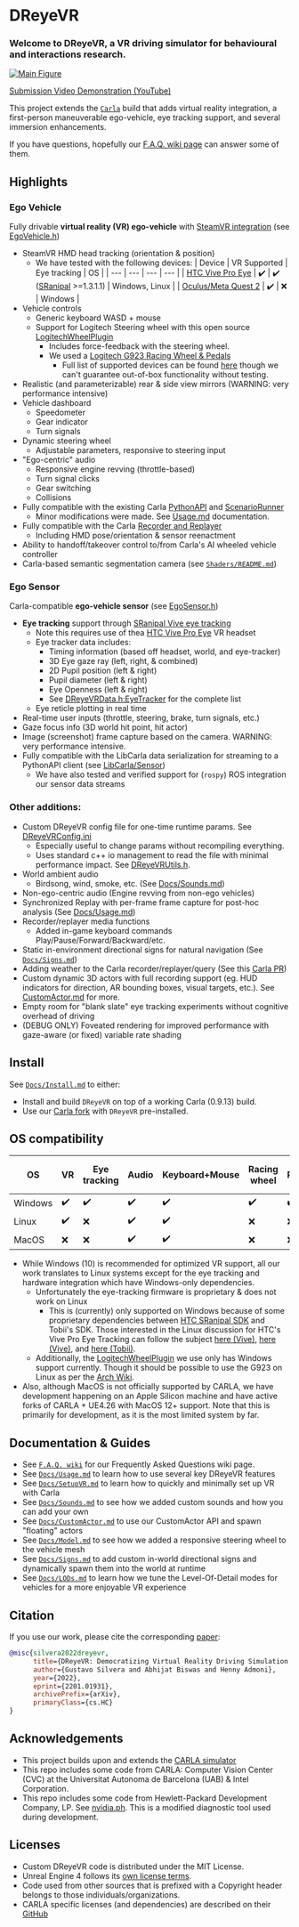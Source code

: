 # DReyeVR
### Welcome to DReyeVR, a VR driving simulator for behavioural and interactions research.

[![Main Figure](Docs/Figures/demo.gif)](https://www.youtube.com/watch?v=yGIPSDOMGpY)

[Submission Video Demonstration (YouTube)](https://www.youtube.com/watch?v=yGIPSDOMGpY)
<!-- Welcome to the DReyeVR wiki! -->

This project extends the [`Carla`](https://github.com/carla-simulator/carla/tree/0.9.13) build that adds virtual reality integration, a first-person maneuverable ego-vehicle, eye tracking support, and several immersion enhancements.
<!-- we should add a video/gif here (youtube/gdrive?) -->

If you have questions, hopefully our [F.A.Q. wiki page](https://github.com/HARPLab/DReyeVR/wiki/Frequently-Asked-Questions) can answer some of them.

## Highlights
### Ego Vehicle
Fully drivable **virtual reality (VR) ego-vehicle** with [SteamVR integration](https://github.com/ValveSoftware/steamvr_unreal_plugin/tree/4.23) (see [EgoVehicle.h](DReyeVR/EgoVehicle.h))
- SteamVR HMD head tracking (orientation & position)
  - We have tested with the following devices:
    | Device | VR Supported | Eye tracking | OS |
    | --- | --- | --- | --- |
    | [HTC Vive Pro Eye](https://business.vive.com/us/product/vive-pro-eye-office/) | :heavy_check_mark: | :heavy_check_mark: ([SRanipal](https://developer-express.vive.com/resources/vive-sense/eye-and-facial-tracking-sdk/) >=1.3.1.1) | Windows, Linux |
    | [Oculus/Meta Quest 2](https://www.oculus.com/quest-2/) | :heavy_check_mark: | :x: | Windows |
- Vehicle controls 
  - Generic keyboard WASD + mouse
  - Support for Logitech Steering wheel with this open source [LogitechWheelPlugin](https://github.com/HARPLab/LogitechWheelPlugin) 
    - Includes force-feedback with the steering wheel.
    - We used a [Logitech G923 Racing Wheel & Pedals](https://www.logitechg.com/en-us/products/driving/driving-force-racing-wheel.html)
      - Full list of supported devices can be found [here](https://github.com/HARPLab/LogitechWheelPlugin/blob/master/README.md) though we can't guarantee out-of-box functionality without testing. 
- Realistic (and parameterizable) rear & side view mirrors (WARNING: very performance intensive)
- Vehicle dashboard
  - Speedometer
  - Gear indicator
  - Turn signals
- Dynamic steering wheel
  - Adjustable parameters, responsive to steering input
- "Ego-centric" audio 
  - Responsive engine revving (throttle-based)
  - Turn signal clicks
  - Gear switching
  - Collisions
- Fully compatible with the existing Carla [PythonAPI](https://carla.readthedocs.io/en/0.9.13/python_api/) and [ScenarioRunner](https://github.com/carla-simulator/scenario_runner/tree/v0.9.13)
  - Minor modifications were made. See [Usage.md](Docs/Usage.md) documentation.
- Fully compatible with the Carla [Recorder and Replayer](https://carla.readthedocs.io/en/0.9.13/adv_recorder/) 
  - Including HMD pose/orientation & sensor reenactment 
- Ability to handoff/takeover control to/from Carla's AI wheeled vehicle controller
- Carla-based semantic segmentation camera (see [`Shaders/README.md`](Shaders/README.md))
### Ego Sensor
Carla-compatible **ego-vehicle sensor** (see [EgoSensor.h](DReyeVR/EgoSensor.h))
- **Eye tracking** support through [SRanipal Vive eye tracking](https://developer.vive.com/resources/vive-sense/sdk/vive-eye-and-facial-tracking-sdk/)
  - Note this requires use of thea [HTC Vive Pro Eye](https://enterprise.vive.com/us/product/vive-pro-eye-office/) VR headset
  - Eye tracker data includes:
    - Timing information (based off headset, world, and eye-tracker)
    - 3D Eye gaze ray (left, right, & combined)
    - 2D Pupil position (left & right)
    - Pupil diameter (left & right)
    - Eye Openness (left & right)
    - See [DReyeVRData.h:EyeTracker](Carla/Sensor/DReyeVRData.h) for the complete list
  - Eye reticle plotting in real time
- Real-time user inputs (throttle, steering, brake, turn signals, etc.)
- Gaze focus info (3D world hit point, hit actor)
- Image (screenshot) frame capture based on the camera. WARNING: very performance intensive.
- Fully compatible with the LibCarla data serialization for streaming to a PythonAPI client (see [LibCarla/Sensor](LibCarla/Sensor))
  - We have also tested and verified support for (`rospy`) ROS integration our sensor data streams

### Other additions:
- Custom DReyeVR config file for one-time runtime params. See [DReyeVRConfig.ini](Configs/DReyeVRConfig.ini)
  - Especially useful to change params without recompiling everything.
  - Uses standard c++ io management to read the file with minimal performance impact. See [DReyeVRUtils.h](DReyeVR/DReyeVRUtils.h).
- World ambient audio
  - Birdsong, wind, smoke, etc. (See [Docs/Sounds.md](Docs/Sounds.md))
- Non-ego-centric audio (Engine revving from non-ego vehicles)
- Synchronized Replay with per-frame frame capture for post-hoc analysis (See [Docs/Usage.md](Docs/Usage.md))
- Recorder/replayer media functions
  - Added in-game keyboard commands Play/Pause/Forward/Backward/etc.
- Static in-environment directional signs for natural navigation (See [`Docs/Signs.md`](Docs/Signs.md))
- Adding weather to the Carla recorder/replayer/query (See this [Carla PR](https://github.com/carla-simulator/carla/pull/5235))
- Custom dynamic 3D actors with full recording support (eg. HUD indicators for direction, AR bounding boxes, visual targets, etc.). See [CustomActor.md](Docs/CustomActor.md) for more.
- Empty room for "blank slate" eye tracking experiments without cognitive overhead of driving
- (DEBUG ONLY) Foveated rendering for improved performance with gaze-aware (or fixed) variable rate shading

## Install
See [`Docs/Install.md`](Docs/Install.md) to either:
- Install and build `DReyeVR` on top of a working Carla (0.9.13) build. 
- Use our [Carla fork](https://github.com/HARPLab/carla/tree/DReyeVR-0.9.13) with `DReyeVR` pre-installed.

## OS compatibility
| OS | VR | Eye tracking | Audio | Keyboard+Mouse | Racing wheel | Foveated Rendering (WIP) |
| --- | --- | --- | --- | --- | --- | --- |
| Windows | :heavy_check_mark: | :heavy_check_mark: | :heavy_check_mark: | :heavy_check_mark: | :heavy_check_mark: | :heavy_check_mark: |
| Linux | :heavy_check_mark: | :x: | :heavy_check_mark: | :heavy_check_mark: | :x: | :x: |
| MacOS | :x: | :x: | :heavy_check_mark: | :heavy_check_mark: | :x: | :x: |
- While Windows (10) is recommended for optimized VR support, all our work translates to Linux systems except for the eye tracking and hardware integration which have Windows-only dependencies.
  - Unfortunately the eye-tracking firmware is proprietary & does not work on Linux
    - This is (currently) only supported on Windows because of some proprietary dependencies between [HTC SRanipal SDK](https://developer.vive.com/resources/knowledgebase/vive-sranipal-sdk/) and Tobii's SDK. Those interested in the Linux discussion for HTC's Vive Pro Eye Tracking can follow the subject [here (Vive)](https://forum.vive.com/topic/6994-eye-tracking-in-linux/), [here (Vive)](https://forum.vive.com/topic/7012-vive-pro-eye-on-ubuntu-16-or-18/), and [here (Tobii)](https://developer.tobii.com/community/forums/topic/vive-pro-eye-with-stream-engine/).
  - Additionally, the [LogitechWheelPlugin](https://github.com/HARPLab/LogitechWheelPlugin) we use only has Windows support currently. Though it should be possible to use the G923 on Linux as per the [Arch Wiki](https://wiki.archlinux.org/title/Logitech_Racing_Wheel).
- Also, although MacOS is not officially supported by CARLA, we have development happening on an Apple Silicon machine and have active forks of CARLA + UE4.26 with MacOS 12+ support. Note that this is primarily for development, as it is the most limited system by far. 

## Documentation & Guides
- See [`F.A.Q. wiki`](https://github.com/HARPLab/DReyeVR/wiki/Frequently-Asked-Questions) for our Frequently Asked Questions wiki page.
- See [`Docs/Usage.md`](Docs/Usage.md) to learn how to use several key DReyeVR features
- See [`Docs/SetupVR.md`](Docs/SetupVR.md) to learn how to quickly and minimally set up VR with Carla
- See [`Docs/Sounds.md`](Docs/Sounds.md) to see how we added custom sounds and how you can add your own 
- See [`Docs/CustomActor.md`](Docs/CustomActor.md) to use our CustomActor API and spawn "floating" actors
- See [`Docs/Model.md`](Docs/Model.md) to see how we added a responsive steering wheel to the vehicle mesh
- See [`Docs/Signs.md`](Docs/Signs.md) to add custom in-world directional signs and dynamically spawn them into the world at runtime
- See [`Docs/LODs.md`](Docs/LODs.md) to learn how we tune the Level-Of-Detail modes for vehicles for a more enjoyable VR experience

## Citation
If you use our work, please cite the corresponding [paper](https://arxiv.org/abs/2201.01931):
```bibtex
@misc{silvera2022dreyevr,
      title={DReyeVR: Democratizing Virtual Reality Driving Simulation for Behavioural & Interaction Research}, 
      author={Gustavo Silvera and Abhijat Biswas and Henny Admoni},
      year={2022},
      eprint={2201.01931},
      archivePrefix={arXiv},
      primaryClass={cs.HC}
}
```

## Acknowledgements

- This project builds upon and extends the [CARLA simulator](https://carla.org/)
- This repo includes some code from CARLA: Computer Vision Center (CVC) at the Universitat Autonoma de Barcelona (UAB) & Intel Corporation.
- This repo includes some code from Hewlett-Packard Development Company, LP. See [nvidia.ph](Tools/Diagnostics/collectl/nvidia.ph). This is a modified diagnostic tool used during development. 

## Licenses
- Custom DReyeVR code is distributed under the MIT License.
- Unreal Engine 4 follows its [own license terms](https://www.unrealengine.com/en-US/faq).
- Code used from other sources that is prefixed with a Copyright header belongs to those individuals/organizations. 
- CARLA specific licenses (and dependencies) are described on their [GitHub](https://github.com/carla-simulator/carla#licenses)
